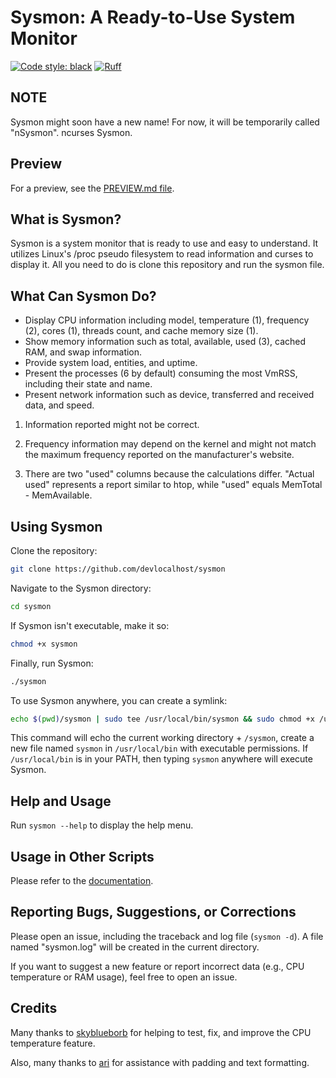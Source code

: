 # Sysmon: A Ready-to-Use System Monitor

[![Code style: black](https://img.shields.io/badge/code%20style-black-000000.svg)](https://github.com/psf/black)
[![Ruff](https://img.shields.io/endpoint?url=https://raw.githubusercontent.com/astral-sh/ruff/main/assets/badge/v2.json)](https://github.com/astral-sh/ruff)

## NOTE
Sysmon might soon have a new name! For now, it will be temporarily called "nSysmon". ncurses Sysmon.

## Preview
For a preview, see the [PREVIEW.md file](screens/PREVIEW.md).

## What is Sysmon?
Sysmon is a system monitor that is ready to use and easy to understand. It utilizes Linux's /proc pseudo filesystem to read information and curses to display it. All you need to do is clone this repository and run the sysmon file.

## What Can Sysmon Do?
- Display CPU information including model, temperature (1), frequency (2), cores (1), threads count, and cache memory size (1).
- Show memory information such as total, available, used (3), cached RAM, and swap information.
- Provide system load, entities, and uptime.
- Present the processes (6 by default) consuming the most VmRSS, including their state and name.
- Present network information such as device, transferred and received data, and speed.

1. Information reported might not be correct.

2. Frequency information may depend on the kernel and might not match the maximum frequency reported on the manufacturer's website.

3. There are two "used" columns because the calculations differ. "Actual used" represents a report similar to htop, while "used" equals MemTotal - MemAvailable.

## Using Sysmon
Clone the repository:
```sh
git clone https://github.com/devlocalhost/sysmon
```

Navigate to the Sysmon directory:
```sh
cd sysmon
```

If Sysmon isn't executable, make it so:
```sh
chmod +x sysmon
```

Finally, run Sysmon:
```sh
./sysmon
```

To use Sysmon anywhere, you can create a symlink:
```sh
echo $(pwd)/sysmon | sudo tee /usr/local/bin/sysmon && sudo chmod +x /usr/local/bin/sysmon
```
This command will echo the current working directory + `/sysmon`, create a new file named `sysmon` in `/usr/local/bin` with executable permissions. If `/usr/local/bin` is in your PATH, then typing `sysmon` anywhere will execute Sysmon.

## Help and Usage
Run `sysmon --help` to display the help menu.

## Usage in Other Scripts
Please refer to the [documentation](DOCS.md).

## Reporting Bugs, Suggestions, or Corrections
Please open an issue, including the traceback and log file (`sysmon -d`). A file named "sysmon.log" will be created in the current directory.

If you want to suggest a new feature or report incorrect data (e.g., CPU temperature or RAM usage), feel free to open an issue.

## Credits
Many thanks to [skyblueborb](https://github.com/skyblueborb) for helping to test, fix, and improve the CPU temperature feature.

Also, many thanks to [ari](https://ari-web.xyz/gh) for assistance with padding and text formatting.

